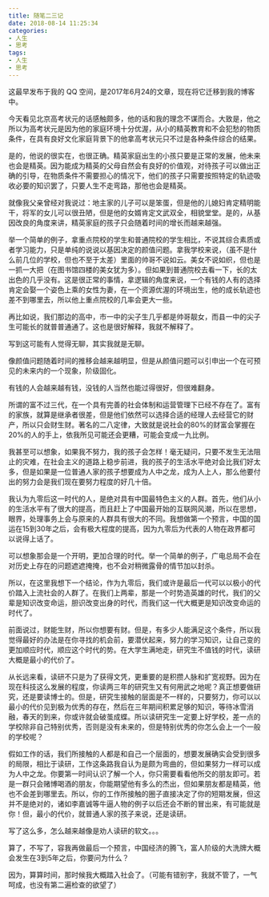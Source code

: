 ```yaml
---
title: 随笔二三记
date: 2018-08-14 11:25:34
categories:
- 人生
- 思考
tags:
- 人生
- 思考
---
```


这最早发布于我的 QQ 空间，是2017年6月24的文章，现在将它迁移到我的博客中。

<!-- more -->

今天看见北京高考状元的话感触颇多，他的话和我的理念不谋而合。大致是，他之所以为高考状元是因为他的家庭环境十分优渥，从小的精英教育和不会犯愁的物质条件，在具有良好文化家庭背景下的他拿高考状元只不过是各种条件综合的结果。

是的，他说的很实在，也很正确。精英家庭出生的小孩只要是正常的发展，他未来也会是精英。因为能成为精英的父母自然会有良好的价值观，对待孩子可以做出正确的引导，在物质条件不需要担心的情况下，他们的孩子只需要按照特定的轨迹吸收必要的知识罢了，只要人生不走弯路，那他也会是精英。

就像我父亲曾经对我说过：地主家的儿子可以是笨蛋，但是他的儿媳妇肯定精明能干，将军的女儿可以很丑陋，但是他的女婿肯定文武双全，相貌堂堂。是的，从基因改良的角度来讲，精英家庭的孩子只会随着时间的增长而越来越强。

举一个简单的例子，拿重点院校的学生和普通院校的学生相比，不说其综合素质或者学习能力，只是单纯的说说以基因决定的颜值问题。拿我学校来说，（虽不是什么前几位的学校，但也不至于太差）里面的帅哥不说如云。美女不说如织，但也是一抓一大把（在图书馆四楼的美女犹为多）。但如果到普通院校去看一下，长的太出色的几乎没有。这是很正常的事情，拿逻辑的角度来说，一个有钱的人有的选择肯定会娶一个姿色上乘的女性为妻，在一个资源优渥的环境出生，他的成长轨迹也差不到哪里去，所以他上重点院校的几率会更大一些。

再比如说，我们那边的高中，市一中的尖子生几乎都是帅哥靓女，而县一中的尖子生可能长的就普普通通了。这也是很好解释，我就不解释了。

写到这可能有人觉得无聊，其实我就是无聊。

像颜值问题随着时间的推移会越来越明显，但是从颜值问题可以引申出一个在可预见的未来内的一个现象，阶级固化。

有钱的人会越来越有钱，没钱的人当然也能过得很好，但很难翻身。

所谓的富不过三代，在一个具有完善的社会体制和运营管理下已经不存在了。富有的家族，就算是继承者很差，但是他们依然可以选择合适的经理人去经营它的财产，所以只会财生财。著名的二八定律，大致就是说社会的80%的财富会掌握在20%的人的手上，依我所见可能还会更糟，可能会变成一九比例。

我甚至可以想象，如果我不努力，我的孩子会怎样！毫无疑问，只要不发生无法阻止的灾难，在社会主义的道路上稳步前进，我的孩子的生活水平绝对会比我们好太多，但是如果是一位普通人家的孩子想要成为人中之龙，成为人上人，那么他要付出的努力会是我们现在要努力程度的好几十倍。

我认为九零后这一时代的人，是绝对具有中国最特色主义的人群。首先，他们从小的生活水平有了很大的提高，而且赶上了中国最开始的互联网风潮，所以在思想，眼界，处理事务上会与原来的人群具有很大的不同。我想做第一个预言，中国的国运在15到30年之后，会有极大程度的提高，因为九零后为代表的人物在政界都可以说得上话了。

可以想象那会是一个开明，更加合理的时代。举一个简单的例子，广电总局不会在对历史上存在的问题遮遮掩掩，也不会对稍微露骨的情节加以封杀。

所以，在这里我想下一个结论，作为九零后，我们或许是最后一代可以以极小的代价踏入上流社会的人群了。在我们上两辈，那是一个时势造英雄的时代，我们的父辈是知识改变命运，胆识改变出身的时代，而我们这一代大概更是知识改变命运的时代了。

前面说过，财能生财，所以你想要有财。但是，有多少人能满足这个条件，所以我觉得最好的办法是在你寻找的机会前，要潜伏起来，努力的学习知识，让自己变的更加顺应时代，顺应这个时代的势。在大学生满地走，研究生不值钱的时代，读研大概是最小的代价了。

从长远来看，读研不只是为了获得文凭，更重要的是积攒人脉和扩宽视野。因为在现在科技这么发展的程度，你读两三年的研究生又有何用武之地呢？真正想要做研究，还是要读博士的。但是，研究生接触的层面是不一样的，只要努力，你可以以最小的代价见到极为优秀的存在，然后在三年期间积累足够的知识，等待冰雪消融，春天的到来，你或许就会破茧成蝶。所以读研究生一定要上好学校，差一点的学校除非自己特别优秀，否则是没有未来的，但是特别优秀的你怎么会上一个一般的学校呢？

假如工作的话，我们所接触的人都是和自己一个层面的，想要发展确实会受到很多的局限，相比于读研，工作这条路我自认为是颇为弯曲的，但如果努力一样可以成为人中之龙。你要第一时间认识了解一个人，你只需要看看他所交的朋友即可。若是一群只会赌博喝酒的朋友，你能期望他有多么的杰出，但如果朋友都是精英，他也不会差到哪里去。所以，你的工作所接触的圈子直接决定了你的短期发展，但这并不是绝对的，诸如李嘉诚等牛逼人物的例子以后还会不断的冒出来，有可能就是你！但，最小的代价，就普通人家的孩子来说，还是读研。

写了这么多，怎么越来越像是劝人读研的软文。。。

算了，不写了，容我再做最后一个预言，中国经济的腾飞，富人阶级的大洗牌大概会发生在3到5年之后，你要问为什么？

因为，算算时间，那时候我大概踏入社会了。（可能有错别字，我就不管了，一气呵成，也没有第二遍检查的欲望了）

